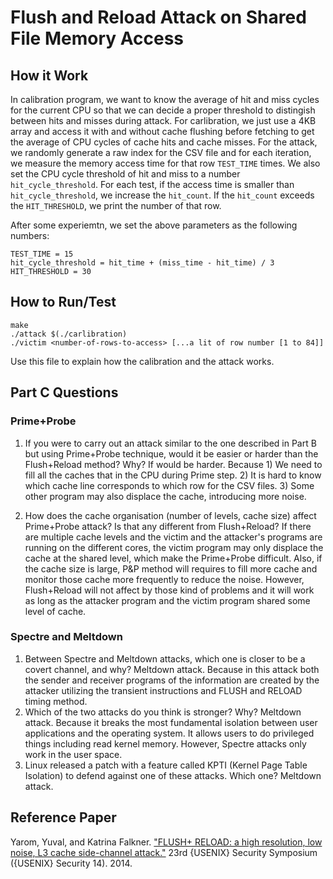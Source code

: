 # Flush and Reload Attack on Shared File Memory Access

## How it Work

In calibration program, we want to know the average of hit and miss cycles for the
current CPU so that we can decide a proper threshold to distingish between hits
and misses during attack. For carlibration, we just use a 4KB array and access it
with and without cache flushing before fetching to get the average of CPU cycles
of cache hits and cache misses. For the attack, we randomly generate a raw index
for the CSV file and for each iteration, we measure the memory access time for 
that row `TEST_TIME` times. We also set the CPU cycle threshold of hit and miss 
to a number `hit_cycle_threshold`. For each test, if the access time is smaller
than `hit_cycle_threshold`, we increase the `hit_count`. If the `hit_count`
exceeds the `HIT_THRESHOLD`, we print the number of that row.

After some experiemtn, we set the above parameters as the following numbers:
```
TEST_TIME = 15
hit_cycle_threshold = hit_time + (miss_time - hit_time) / 3
HIT_THRESHOLD = 30
```

## How to Run/Test
```shell
make
./attack $(./carlibration)
./victim <number-of-rows-to-access> [...a lit of row number [1 to 84]]
```
Use this file to explain how the calibration and the attack works.

## Part C Questions

### Prime+Probe

1. If you were to carry out an attack similar to the one described in Part B but using Prime+Probe technique, would it be easier or harder than the Flush+Reload method? Why?
   If would be harder. Because 1) We need to fill all the caches that in the CPU during Prime step. 2) It is hard to know which cache line corresponds to which row for the CSV files. 3) Some other program may also displace the cache, introducing more noise.

2. How does the cache organisation (number of levels, cache size) affect Prime+Probe attack? Is that any different from Flush+Reload?
   If there are multiple cache levels and the victim and the attacker's programs are running on the different cores, the victim program may only displace the cache at the shared level, which make the Prime+Probe difficult. Also, if the cache size is large, P&P method will requires to fill more cache and monitor those cache more frequently to reduce the noise. However, Flush+Reload will not affect by those kind of problems and it will work as long as the attacker program and the victim program shared some level of cache.

### Spectre and Meltdown

1. Between Spectre and Meltdown attacks, which one is closer to be a covert channel, and why?
   Meltdown attack. Because in this attack both the sender and receiver programs of the information are created by the attacker utilizing the transient instructions and FLUSH and RELOAD timing method.
2. Which of the two attacks do you think is stronger? Why?
   Meltdown attack. Because it breaks the most fundamental isolation between user applications and the operating system. It allows users to do privileged things including read kernel memory. However, Spectre attacks only work in the user space.
3. Linux released a patch with a feature called KPTI (Kernel Page Table Isolation) to defend against one of these attacks. Which one?
   Meltdown attack.


## Reference Paper

Yarom, Yuval, and Katrina Falkner. ["FLUSH+ RELOAD: a high resolution, low noise, L3 cache side-channel attack."](https://www.usenix.org/conference/usenixsecurity14/technical-sessions/presentation/yarom) 23rd {USENIX} Security Symposium ({USENIX} Security 14). 2014.
